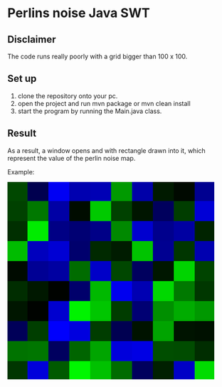 # Perlins noise Java SWT

## Disclaimer

The code runs really poorly with a grid bigger than 100 x 100.

## Set up

1. clone the repository onto your pc.
2. open the project and run mvn package or mvn clean install
3. start the program by running the Main.java class.

## Result

As a result, a window opens and with rectangle drawn into it, which represent the value of the perlin noise map.

Example:

![Example image not found!](./top/src/main/resources/images/example_result.png)
